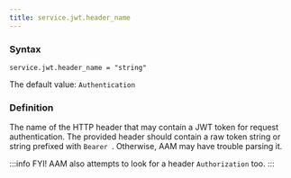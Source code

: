 ```yaml
---
title: service.jwt.header_name
---
```


### Syntax

`service.jwt.header_name = "string"`

The default value: `Authentication`

### Definition

The name of the HTTP header that may contain a JWT token for request authentication. The provided header should contain a raw token string or string prefixed with `Bearer `. Otherwise, AAM may have trouble parsing it.

:::info FYI!
AAM also attempts to look for a header `Authorization` too.
:::